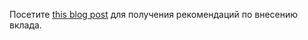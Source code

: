 Посетите [this blog post](https://blog.xarial.com/codestack-opensource/) для получения рекомендаций по внесению вклада.
